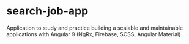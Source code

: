 # search-job-app
Application to study and practice building a scalable and maintainable applications with Angular 9 (NgRx, Firebase, SCSS, Angular Material)
